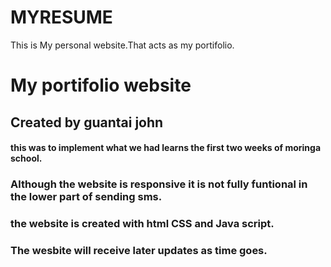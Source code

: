 # MYRESUME
This is My personal website.That acts as my portifolio.

# My portifolio website

## Created by guantai john

#### this was to implement what we had learns the first two weeks of moringa school.

### Although the website is responsive it is not fully funtional in the lower part of sending sms.

### the website is created with html CSS and Java script.

### The wesbite will receive later updates as time goes.
